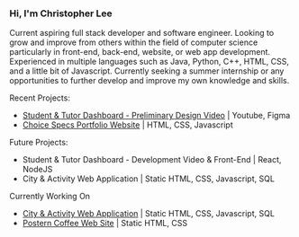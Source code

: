 ### Hi, I'm Christopher Lee

Current aspiring full stack developer and software engineer. Looking to grow and improve from others within the field of computer science particularly in front-end, back-end, website, or web app development. Experienced in multiple languages such as Java, Python, C++, HTML, CSS, and a little bit of Javascript. Currently seeking a summer internship or any opportunities to further develop and improve my own knowledge and skills.

Recent Projects:
* [Student & Tutor Dashboard - Preliminary Design Video](https://youtu.be/XUDrSpBgjB0 "Student & Tutor Dashboard - Preliminary Design Video title") | Youtube, Figma
* [Choice Specs Portfolio Website](https://www.choicespecs.com/ "Choice Specs Portfolio Website title") | HTML, CSS, Javascript

Future Projects:
* Student & Tutor Dashboard - Development Video & Front-End | React, NodeJS
* City & Activity Web Application | Static HTML, CSS, Javascript, SQL

Currently Working On
* [City & Activity Web Application](https://christophermlee2.github.io/cityactivitytracker/ "City & Activity Web Application title") | Static HTML, CSS, Javascript, SQL
* [Postern Coffee Web Site](https://christophermlee2.github.io/posternCoffeeSite/ "Postern Coffee Web Site") | Static HTML, CSS
